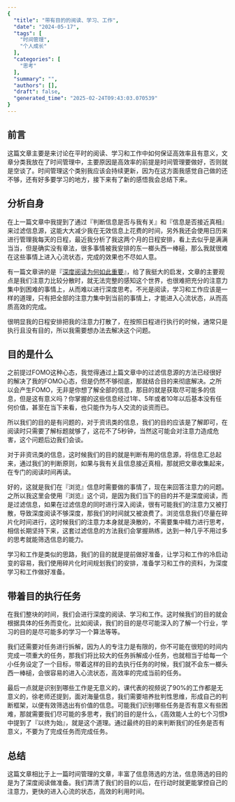```yaml
---
{
  "title": "带有目的的阅读、学习、工作",
  "date": "2024-05-17",
  "tags": [
    "时间管理",
    "个人成长"
  ],
  "categories": [
    "思考"
  ],
  "summary": "",
  "authors": [],
  "draft": false,
  "generated_time": "2025-02-24T09:43:03.070539"
}
---
```


## 前言

这篇文章主要是来讨论在平时的阅读、学习和工作中如何保证高效率且有意义，文章分类我放在了时间管理中，主要原因是高效率的前提是时间管理要做好，否则就是空谈了。时间管理这个类别我应该会持续更新，因为在这方面我感觉自己做的还不够，还有好多要学习的地方，接下来有了新的感悟我会总结下来。

## 分析自身

在上一篇文章中我提到了通过『判断信息是否与我有关』和『信息是否接近真相』来过滤信息源，这能大大减少我在无效信息上花费的时间，另外我还会使用日历来进行管理我每天的日程，最近我分析了我这两个月的日程安排，看上去似乎是满满当当，但是确实没有章法，很多事情被我安排的东一榔头西一棒槌，那么我就很难在这些事情上进入心流状态，完成的效果也不尽如人意。

有一篇文章讲的是『[深度阅读为何如此重要](https://mp.weixin.qq.com/s/vYVfc8uXnENhzYirqOJXUA)』，给了我挺大的启发，文章的主要观点是我们注意力比较分散时，就无法完整的感知这个世界，也很难把充分的注意力集中到困难的事情上，从而难以进行深度思考。不光是阅读，学习和工作应该是一样的道理，只有把全部的注意力集中到当前的事情上，才能进入心流状态，从而高质高效的完成。

很明显我的日程安排把我的注意力打散了，在按照日程进行执行的时候，通常只是执行且没有目的，所以我需要想办法去解决这个问题。

## 目的是什么

之前提过FOMO这种心态，我觉得通过上篇文章中的过滤信息源的方法已经很好的解决了我的FOMO心态，但是仍然不够彻底，那就结合目的来彻底解决。之所以会产生FOMO，无非是你想了解全部的信息，那目的就是获取尽可能多的信息，但是这有意义吗？你掌握的这些信息经过1年、5年或者10年以后基本没有任何价值，甚至在当下来看，也只能作为与人交流的谈资而已。

所以我们的目的是有问题的，对于资讯类的信息，我们的目的应该是了解即可，在阅读时只需要了解标题就够了，这花不了5秒钟，当然这可能会对注意力造成危害，这个问题后边我们会谈。

对于非资讯类的信息，这时候我们的目的就是判断有用的信息源，将信息汇总起来，通过我们的判断原则，如果与我有关且信息接近真相，那就把文章收集起来，在专门的阅读时间再读。

好的，这就是我们在『浏览』信息时需要做的事情了，现在来回答注意力的问题。之所以我这里会使用『浏览』这个词，是因为我们当下的目的并不是深度阅读，而是过滤信息，如果在过滤信息的同时进行深入阅读，很有可能我们的注意力又被打散，导致深度阅读不够深度，那我们的时间就又被浪费了。浏览信息我们尽量在碎片化时间进行，这时候我们的注意力本身就是涣散的，不需要集中精力进行思考，相信长期坚持下来，这套过滤信息的方法我们会掌握熟练，达到一种几乎不用过多的思考就能筛选信息的能力。

学习和工作是类似的思路，我们的目的就是提前做好准备，让学习和工作的冷启动变的容易，我们使用碎片化时间规划我们的安排，准备学习和工作的资料，为深度学习和工作做好准备。

## 带着目的执行任务

在我们整块的时间，我们会进行深度的阅读、学习和工作。这时候我们的目的就会根据具体的任务而变化，比如阅读，我们的目的是尽可能深入的了解一个行业，学习的目的是尽可能多的学习一个算法等等。

我们还需要对任务进行拆解，因为人的专注力是有限的，你不可能在很短的时间内完成一项重大的任务，那我们将比较大的任务拆解成小任务，也就相当于给每一个小任务设定了一个目标，带着这样的目的去执行任务的时候，我们就不会东一榔头西一棒槌，会很容易的进入心流状态，高效率的完成当前的任务。

最后一点就是识别到哪些工作是无意义的，课代表的视频说了90%的工作都是无意义的，徐老师还提到，面对海量信息，我们需要培养批判性思维，形成自己的判断框架，以便有效筛选出有价值的信息。可能我们识别哪些任务是否有意义有些困难，那就需要我们尽可能的多思考，我们的目的是什么，《高效能人士的七个习惯》中提到了『以终为始』，就是这个道理。通过最终的目的来判断我们的任务是否有意义，不要为了完成任务而完成任务。

## 总结

这篇文章相比于上一篇时间管理的文章，丰富了信息筛选的方法，信息筛选的目的是为了深度阅读做准备。我们弄清了我们的目的以后，在行动时就更能掌控自己的注意力，更快的进入心流的状态，高效的利用时间。





